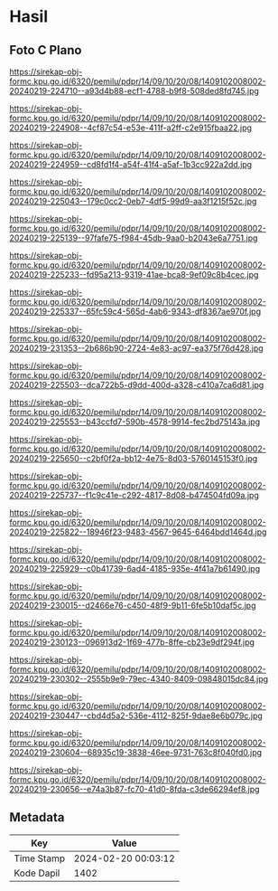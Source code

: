 # Hasil

## Foto C Plano

https://sirekap-obj-formc.kpu.go.id/6320/pemilu/pdpr/14/09/10/20/08/1409102008002-20240219-224710--a93d4b88-ecf1-4788-b9f8-508ded8fd745.jpg

https://sirekap-obj-formc.kpu.go.id/6320/pemilu/pdpr/14/09/10/20/08/1409102008002-20240219-224908--4cf87c54-e53e-411f-a2ff-c2e915fbaa22.jpg

https://sirekap-obj-formc.kpu.go.id/6320/pemilu/pdpr/14/09/10/20/08/1409102008002-20240219-224959--cd8fd1f4-a54f-41f4-a5af-1b3cc922a2dd.jpg

https://sirekap-obj-formc.kpu.go.id/6320/pemilu/pdpr/14/09/10/20/08/1409102008002-20240219-225043--179c0cc2-0eb7-4df5-99d9-aa3f1215f52c.jpg

https://sirekap-obj-formc.kpu.go.id/6320/pemilu/pdpr/14/09/10/20/08/1409102008002-20240219-225139--97fafe75-f984-45db-9aa0-b2043e6a7751.jpg

https://sirekap-obj-formc.kpu.go.id/6320/pemilu/pdpr/14/09/10/20/08/1409102008002-20240219-225233--fd95a213-9319-41ae-bca8-9ef09c8b4cec.jpg

https://sirekap-obj-formc.kpu.go.id/6320/pemilu/pdpr/14/09/10/20/08/1409102008002-20240219-225337--65fc59c4-565d-4ab6-9343-df8367ae970f.jpg

https://sirekap-obj-formc.kpu.go.id/6320/pemilu/pdpr/14/09/10/20/08/1409102008002-20240219-231353--2b686b90-2724-4e83-ac97-ea375f76d428.jpg

https://sirekap-obj-formc.kpu.go.id/6320/pemilu/pdpr/14/09/10/20/08/1409102008002-20240219-225503--dca722b5-d9dd-400d-a328-c410a7ca6d81.jpg

https://sirekap-obj-formc.kpu.go.id/6320/pemilu/pdpr/14/09/10/20/08/1409102008002-20240219-225553--b43ccfd7-590b-4578-9914-fec2bd75143a.jpg

https://sirekap-obj-formc.kpu.go.id/6320/pemilu/pdpr/14/09/10/20/08/1409102008002-20240219-225650--c2bf0f2a-bb12-4e75-8d03-5760145153f0.jpg

https://sirekap-obj-formc.kpu.go.id/6320/pemilu/pdpr/14/09/10/20/08/1409102008002-20240219-225737--f1c9c41e-c292-4817-8d08-b474504fd09a.jpg

https://sirekap-obj-formc.kpu.go.id/6320/pemilu/pdpr/14/09/10/20/08/1409102008002-20240219-225822--18946f23-9483-4567-9645-6464bdd1464d.jpg

https://sirekap-obj-formc.kpu.go.id/6320/pemilu/pdpr/14/09/10/20/08/1409102008002-20240219-225929--c0b41739-6ad4-4185-935e-4f41a7b61490.jpg

https://sirekap-obj-formc.kpu.go.id/6320/pemilu/pdpr/14/09/10/20/08/1409102008002-20240219-230015--d2466e76-c450-48f9-9b11-6fe5b10daf5c.jpg

https://sirekap-obj-formc.kpu.go.id/6320/pemilu/pdpr/14/09/10/20/08/1409102008002-20240219-230123--096913d2-1f69-477b-8ffe-cb23e9df294f.jpg

https://sirekap-obj-formc.kpu.go.id/6320/pemilu/pdpr/14/09/10/20/08/1409102008002-20240219-230302--2555b9e9-79ec-4340-8409-09848015dc84.jpg

https://sirekap-obj-formc.kpu.go.id/6320/pemilu/pdpr/14/09/10/20/08/1409102008002-20240219-230447--cbd4d5a2-536e-4112-825f-9dae8e6b079c.jpg

https://sirekap-obj-formc.kpu.go.id/6320/pemilu/pdpr/14/09/10/20/08/1409102008002-20240219-230604--68935c19-3838-46ee-9731-763c8f040fd0.jpg

https://sirekap-obj-formc.kpu.go.id/6320/pemilu/pdpr/14/09/10/20/08/1409102008002-20240219-230656--e74a3b87-fc70-41d0-8fda-c3de66294ef8.jpg


## Metadata

| Key        | Value               |
| ---------- | ------------------- |
| Time Stamp | 2024-02-20 00:03:12 |
| Kode Dapil | 1402                |



